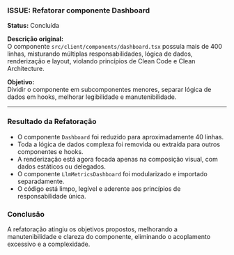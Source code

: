 ### ISSUE: Refatorar componente Dashboard

**Status:** Concluída

**Descrição original:**  
O componente `src/client/components/dashboard.tsx` possuía mais de 400 linhas, misturando múltiplas responsabilidades, lógica de dados, renderização e layout, violando princípios de Clean Code e Clean Architecture.

**Objetivo:**  
Dividir o componente em subcomponentes menores, separar lógica de dados em hooks, melhorar legibilidade e manutenibilidade.

---

### Resultado da Refatoração

- O componente `Dashboard` foi reduzido para aproximadamente 40 linhas.
- Toda a lógica de dados complexa foi removida ou extraída para outros componentes e hooks.
- A renderização está agora focada apenas na composição visual, com dados estáticos ou delegados.
- O componente `LlmMetricsDashboard` foi modularizado e importado separadamente.
- O código está limpo, legível e aderente aos princípios de responsabilidade única.

### Conclusão

A refatoração atingiu os objetivos propostos, melhorando a manutenibilidade e clareza do componente, eliminando o acoplamento excessivo e a complexidade.